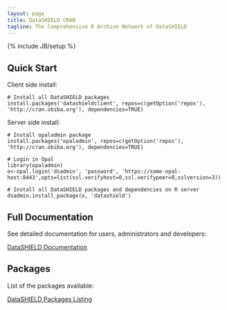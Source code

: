 ```yaml
---
layout: page
title: DataSHIELD CRAN
tagline: The Comprehensive R Archive Network of DataSHIELD
---
```

{% include JB/setup %}

## Quick Start

Client side install:

	# Install all DataSHIELD packages
	install.packages('datashieldclient', repos=c(getOption('repos'), 'http://cran.obiba.org'), dependencies=TRUE)

Server side install:
	
	# Install opaladmin package
	install.packages('opaladmin', repos=c(getOption('repos'), 'http://cran.obiba.org'), dependencies=TRUE)

	# Login in Opal
	library(opaladmin)
	o<-opal.login('dsadmin', 'password', 'https://some-opal-host:8443',opts=list(ssl.verifyhost=0,ssl.verifypeer=0,sslversion=3))

	# Install all DataSHIELD packages and dependencies on R server
	dsadmin.install_package(o, 'datashield')

## Full Documentation

See detailed documentation for users, administrators and developers:

<a href="http://datashield.github.io/documentation" class="btn btn-primary">DataSHIELD Documentation</a>

## Packages

List of the packages available:

<a href="https://github.com/datashield/cran/tree/gh-pages/src/contrib" class="btn btn-inverse">DataSHIELD Packages Listing</a>

